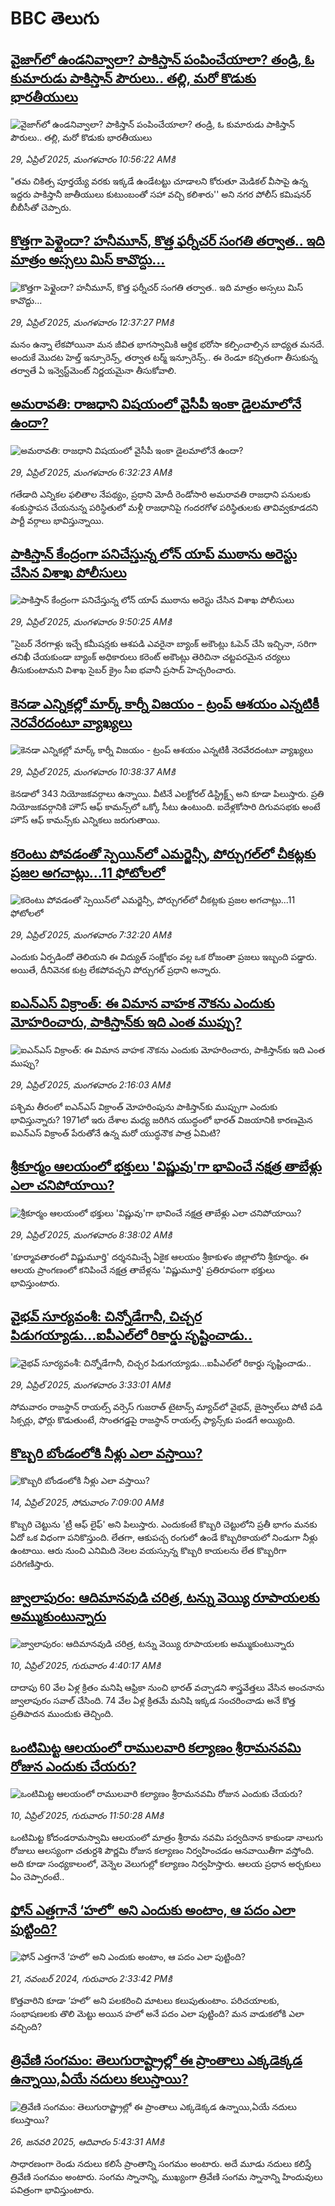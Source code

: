 # BBC తెలుగు## [వైజాగ్‌లో ఉండనివ్వాలా? పాకిస్తాన్ పంపించేయాలా? తండ్రి, ఓ కుమారుడు పాకిస్తాన్ పౌరులు..  తల్లి, మరో కొడుకు భారతీయులు](https://www.bbc.com/telugu/articles/cn5x9vdr105o?at_campaign=githubrss)![వైజాగ్‌లో ఉండనివ్వాలా? పాకిస్తాన్ పంపించేయాలా? తండ్రి, ఓ కుమారుడు పాకిస్తాన్ పౌరులు..  తల్లి, మరో కొడుకు భారతీయులు](https://ichef.bbci.co.uk/ace/standard/240/cpsprodpb/2008/live/0e1f4ee0-24ec-11f0-8a86-5183b8130d5d.jpg)_29, ఏప్రిల్ 2025, మంగళవారం 10:56:22 AMకి_"తమ చికిత్స పూర్తయ్యే వరకు ఇక్కడే ఉండేటట్టు  చూడాలని కోరుతూ  మెడికల్ వీసాపై ఉన్న ఇద్దరు పాకిస్తానీ జాతీయులు కుటుంబంతో సహా వచ్చి కలిశారు'' అని నగర పోలీస్ కమిషనర్ బీబీసీతో చెప్పారు.## [కొత్తగా పెళ్లైందా? హనీమూన్, కొత్త ఫర్నీచర్ సంగతి తర్వాత.. ఇది మాత్రం అస్సలు మిస్ కావొద్దు…](https://www.bbc.com/telugu/articles/c14xy3xg1k7o?at_campaign=githubrss)![కొత్తగా పెళ్లైందా? హనీమూన్, కొత్త ఫర్నీచర్ సంగతి తర్వాత.. ఇది మాత్రం అస్సలు మిస్ కావొద్దు…](https://ichef.bbci.co.uk/ace/standard/240/cpsprodpb/20a9/live/c9452160-24ef-11f0-8f57-b7237f6a66e6.jpg)_29, ఏప్రిల్ 2025, మంగళవారం 12:37:27 PMకి_మనం ఉన్నా లేకపోయినా మన జీవిత భాగస్వామికి ఆర్థిక భరోసా కల్పించాల్సిన బాధ్యత మనదే. అందుకే మొదట హెల్త్ ఇన్సూరెన్స్‌, తర్వాత టర్మ్‌ ఇన్సూరెన్స్‌.. ఈ రెండూ కచ్చితంగా తీసుకున్న తర్వాతే ఏ ఇన్వెస్ట్‌మెంట్ నిర్ణయమైనా తీసుకోవాలి.## [అమరావతి: రాజధాని విషయంలో  వైసీపీ ఇంకా డైలమాలోనే ఉందా?](https://www.bbc.com/telugu/articles/c87p2y5w3p5o?at_campaign=githubrss)![అమరావతి: రాజధాని విషయంలో  వైసీపీ ఇంకా డైలమాలోనే ఉందా?](https://ichef.bbci.co.uk/ace/standard/240/cpsprodpb/ad63/live/4d1953d0-24c8-11f0-b26b-ab62c890638b.jpg)_29, ఏప్రిల్ 2025, మంగళవారం 6:32:23 AMకి_గతేడాది ఎన్నికల ఫలితాల నేపథ్యం, ప్రధాని మోదీ రెండోసారి అమరావతి రాజధాని పనులకు శంకుస్థాపన చేయనున్న పరిస్థితులో మళ్లీ రాజధానిపై గందరగోళ పరిస్థితులకు తావివ్వకూడదని పార్టీ వర్గాలు భావిస్తున్నాయి.## [పాకిస్తాన్ కేంద్రంగా పనిచేస్తున్న లోన్‌ యాప్ ముఠాను అరెస్టు చేసిన  విశాఖ పోలీసులు](https://www.bbc.com/telugu/articles/c045yr6l13zo?at_campaign=githubrss)![పాకిస్తాన్ కేంద్రంగా పనిచేస్తున్న లోన్‌ యాప్ ముఠాను అరెస్టు చేసిన  విశాఖ పోలీసులు](https://ichef.bbci.co.uk/ace/standard/240/cpsprodpb/af49/live/05d0e7a0-24db-11f0-b9f4-a31b3d6bba36.jpg)_29, ఏప్రిల్ 2025, మంగళవారం 9:50:25 AMకి_"సైబర్ నేరగాళ్లు ఇచ్చే కమీషన్లకు ఆశపడి ఎవరైనా బ్యాంక్ అకౌంట్లు ఓపెన్  చేసి ఇచ్చినా, సరిగా తనిఖీ చేయకుండా బ్యాంక్ అధికారులు కరెంట్ అకౌంట్లు తెరిచినా చట్టపరమైన చర్యలు తీసుకుంటామని విశాఖ సైబర్ క్రైం సీఐ భవానీ ప్రసాద్ హెచ్చరించారు.## [కెనడా ఎన్నికల్లో మార్క్ కార్నీ విజయం - ట్రంప్ ఆశయం ఎన్నటికీ నెరవేరదంటూ వ్యాఖ్యలు](https://www.bbc.com/telugu/articles/cj0zggdjz8go?at_campaign=githubrss)![కెనడా ఎన్నికల్లో మార్క్ కార్నీ విజయం - ట్రంప్ ఆశయం ఎన్నటికీ నెరవేరదంటూ వ్యాఖ్యలు](https://ichef.bbci.co.uk/ace/standard/240/cpsprodpb/6372/live/5bb22e40-24e5-11f0-8f57-b7237f6a66e6.jpg)_29, ఏప్రిల్ 2025, మంగళవారం 10:38:37 AMకి_కెనడాలో 343 నియోజకవర్గాలు ఉన్నాయి. వీటినే ఎలక్టోరల్ డిస్ట్రిక్ట్స్ అని కూడా పిలుస్తారు. ప్రతి నియోజకవర్గానికి హౌస్ ఆఫ్ కామన్స్‌లో ఒక్కో సీటు ఉంటుంది. ఐదేళ్లకోసారి దిగువసభకు అంటే హౌస్ ఆఫ్ కామన్స్‌కు ఎన్నికలు జరుగుతాయి.## [కరెంటు పోవడంతో స్పెయిన్‌లో ఎమర్జెన్సీ, పోర్చుగల్‌లో చీకట్లకు ప్రజల అగచాట్లు...11 ఫోటోలలో](https://www.bbc.com/telugu/articles/clyq88geqwjo?at_campaign=githubrss)![కరెంటు పోవడంతో స్పెయిన్‌లో ఎమర్జెన్సీ, పోర్చుగల్‌లో చీకట్లకు ప్రజల అగచాట్లు...11 ఫోటోలలో](https://ichef.bbci.co.uk/ace/standard/240/cpsprodpb/7099/live/cad0a960-24ad-11f0-a125-69421f83adc2.jpg)_29, ఏప్రిల్ 2025, మంగళవారం 7:32:20 AMకి_ఎందుకు ఏర్పడిందో తెలియని ఈ విద్యుత్ సంక్షోభం వల్ల ఒక రోజంతా ప్రజలు ఇబ్బంది పడ్డారు. అయితే, దీనివెనక కుట్ర లేకపోవచ్చని పోర్చుగల్ ప్రధాని అన్నారు.## [ఐఎన్ఎస్ విక్రాంత్: ఈ విమాన వాహక నౌకను ఎందుకు మోహరించారు, పాకిస్తాన్‌కు ఇది ఎంత ముప్పు? ](https://www.bbc.com/telugu/articles/c3wxy16l57po?at_campaign=githubrss)![ఐఎన్ఎస్ విక్రాంత్: ఈ విమాన వాహక నౌకను ఎందుకు మోహరించారు, పాకిస్తాన్‌కు ఇది ఎంత ముప్పు? ](https://ichef.bbci.co.uk/ace/standard/240/cpsprodpb/4c56/live/814d4450-249f-11f0-b174-e1c68c689083.jpg)_29, ఏప్రిల్ 2025, మంగళవారం 2:16:03 AMకి_పశ్చిమ తీరంలో ఐఎన్ఎస్ విక్రాంత్ మోహరింపును పాకిస్తాన్‌కు ముప్పుగా ఎందుకు భావిస్తున్నారు? 1971లో ఇరు దేశాల మధ్య జరిగిన యుద్ధంలో భారత్ విజయానికి కారణమైన ఐఎన్ఎస్ విక్రాంత్ పేరుతోనే ఉన్న మరో యుద్ధనౌక పాత్ర ఏమిటి?## [శ్రీకూర్మం ఆలయంలో భక్తులు 'విష్ణువు'గా భావించే నక్షత్ర తాబేళ్లు ఎలా చనిపోయాయి?](https://www.bbc.com/telugu/articles/ce8gje3d8n0o?at_campaign=githubrss)![శ్రీకూర్మం ఆలయంలో భక్తులు 'విష్ణువు'గా భావించే నక్షత్ర తాబేళ్లు ఎలా చనిపోయాయి?](https://ichef.bbci.co.uk/ace/standard/240/cpsprodpb/0755/live/1990cf40-24d5-11f0-8c66-ebf25fc2cfef.jpg)_29, ఏప్రిల్ 2025, మంగళవారం 8:38:02 AMకి_'కూర్మావతారంలో విష్ణుమూర్తి' దర్శనమిచ్చే ఏకైక ఆలయం శ్రీకాకుళం జిల్లాలోని శ్రీకూర్మం. ఈ ఆలయ ప్రాంగణంలో కనిపించే నక్షత్ర తాబేళ్లను 'విష్ణుమూర్తి' ప్రతిరూపంగా భక్తులు భావిస్తుంటారు.## [వైభవ్ సూర్యవంశీ: చిన్నోడేగానీ,  చిచ్చర పిడుగయ్యాడు...ఐపీఎల్‌లో రికార్డు సృష్టించాడు.. ](https://www.bbc.com/telugu/articles/c787yknzkpgo?at_campaign=githubrss)![వైభవ్ సూర్యవంశీ: చిన్నోడేగానీ,  చిచ్చర పిడుగయ్యాడు...ఐపీఎల్‌లో రికార్డు సృష్టించాడు.. ](https://ichef.bbci.co.uk/ace/standard/240/cpsprodpb/f694/live/e9f1db60-24a9-11f0-9be9-6f63f1de37d8.jpg)_29, ఏప్రిల్ 2025, మంగళవారం 3:33:01 AMకి_సోమవారం రాజస్థాన్ రాయల్స్ వర్సెస్ గుజరాత్ టైటాన్స్‌ మ్యాచ్‌లో వైభవ్, జైస్వాల్‌లు పోటీ పడి సిక్సర్లు, ఫోర్లు కొడుతుంటే, సొంతగడ్డపై రాజస్థాన్ రాయల్స్ ఫ్యాన్స్‌కు పండగే అయ్యింది.## [కొబ్బరి బోండంలోకి నీళ్లు ఎలా వస్తాయి?](https://www.bbc.com/telugu/articles/czjn4mzxxy8o?at_campaign=githubrss)![కొబ్బరి బోండంలోకి నీళ్లు ఎలా వస్తాయి?](https://ichef.bbci.co.uk/ace/standard/240/cpsprodpb/46c5/live/684a55e0-18fd-11f0-8b11-7756b7b808cc.jpg)_14, ఏప్రిల్ 2025, సోమవారం 7:09:00 AMకి_కొబ్బరి చెట్టును 'ట్రీ ఆఫ్ లైఫ్' అని పిలుస్తారు. ఎందుకంటే కొబ్బరి చెట్టులోని ప్రతీ భాగం మనకు ఏదో ఒక విధంగా పనికొస్తుంది. లేతగా, ఆకుపచ్చ రంగులో ఉండే కొబ్బరికాయలో నిండుగా నీళ్లు ఉంటాయి. ఆరు నుంచి ఎనిమిది నెలల వయస్సున్న కొబ్బరి కాయలను లేత కొబ్బరిగా పరిగణిస్తారు.## [జ్వాలాపురం: ఆదిమానవుడి చరిత్ర, టన్ను వెయ్యి రూపాయలకు అమ్ముకుంటున్నారు ](https://www.bbc.com/telugu/articles/creqqnwdd5qo?at_campaign=githubrss)![జ్వాలాపురం: ఆదిమానవుడి చరిత్ర, టన్ను వెయ్యి రూపాయలకు అమ్ముకుంటున్నారు ](https://ichef.bbci.co.uk/ace/standard/240/cpsprodpb/765e/live/b472e2d0-15b4-11f0-842b-a7355694993d.jpg)_10, ఏప్రిల్ 2025, గురువారం 4:40:17 AMకి_దాదాపు 60 వేల ఏళ్ల క్రితం మనిషి ఆఫ్రికా నుంచి భారత్ వచ్చాడని శాస్త్రవేత్తలు వేసిన అంచనాను జ్వాలాపురం సవాల్ చేసింది. 74 వేల ఏళ్ల క్రితమే మనిషి ఇక్కడ సంచరించాడు అనే కొత్త ప్రతిపాదన ముందుకు తెచ్చింది.## [ఒంటిమిట్ట ఆలయంలో రాములవారి కల్యాణం శ్రీరామనవమి రోజున ఎందుకు చేయరు?](https://www.bbc.com/telugu/articles/ce822j5e465o?at_campaign=githubrss)![ఒంటిమిట్ట ఆలయంలో రాములవారి కల్యాణం శ్రీరామనవమి రోజున ఎందుకు చేయరు?](https://ichef.bbci.co.uk/ace/standard/240/cpsprodpb/fed5/live/25534d40-1601-11f0-b58a-6113af226972.jpg)_10, ఏప్రిల్ 2025, గురువారం 11:50:28 AMకి_ఒంటిమిట్ట కోదండరామస్వామి ఆలయంలో మాత్రం శ్రీరామ నవమి పర్వదినాన కాకుండా నాలుగు రోజులు ఆలస్యంగా చతుర్దశి పౌర్ణమి రోజున కల్యాణం నిర్వహించడం ఆనవాయితీగా వస్తోంది. అది కూడా సంధ్యకాలంలో, వెన్నెల వెలుగుల్లో కల్యాణం నిర్వహిస్తారు. ఆలయ ప్రధాన అర్చకులు ఏం చెప్పారంటే..## [ఫోన్ ఎత్తగానే ‘హలో’ అని ఎందుకు అంటాం, ఆ పదం ఎలా పుట్టింది?](https://www.bbc.com/telugu/articles/cgj7x7gdjq4o?at_campaign=githubrss)![ఫోన్ ఎత్తగానే ‘హలో’ అని ఎందుకు అంటాం, ఆ పదం ఎలా పుట్టింది?](https://ichef.bbci.co.uk/ace/standard/240/cpsprodpb/0618/live/7a20ebb0-a807-11ef-b21e-5359bd56d02f.jpg)_21, నవంబర్ 2024, గురువారం 2:33:42 PMకి_కొత్తవారిని కూడా ‘హలో’ అని పలకరించి మాటలు కలుపుతుంటాం.  పరిచయాలకు, సంభాషణలకు తొలి మెట్టు అయిన హలో అనే పదం ఎలా పుట్టింది? మన వాడుకలోకి ఎలా వచ్చింది?## [త్రివేణి సంగమం: తెలుగురాష్ట్రాల్లో ఈ ప్రాంతాలు ఎక్కడెక్కడ ఉన్నాయి,ఏయే నదులు కలుస్తాయి? ](https://www.bbc.com/telugu/articles/cz7elrr17jeo?at_campaign=githubrss)![త్రివేణి సంగమం: తెలుగురాష్ట్రాల్లో ఈ ప్రాంతాలు ఎక్కడెక్కడ ఉన్నాయి,ఏయే నదులు కలుస్తాయి? ](https://ichef.bbci.co.uk/ace/standard/240/cpsprodpb/9dad/live/7f50e780-da42-11ef-a37f-eba91255dc3d.jpg)_26, జనవరి 2025, ఆదివారం 5:43:31 AMకి_సాధారణంగా రెండు నదులు కలిసే ప్రాంతాన్ని సంగమం అంటారు. అదే మూడు నదులు కలిస్తే త్రివేణి సంగమం అంటారు. సంగమ స్నానాన్ని, ముఖ్యంగా త్రివేణి సంగమ స్నానాన్ని హిందువులు పవిత్రంగా భావిస్తుంటారు.